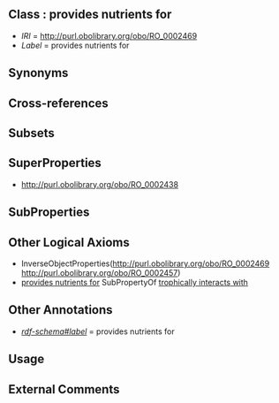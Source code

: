 
## Class : provides nutrients for

 * *IRI* = http://purl.obolibrary.org/obo/RO_0002469
 * *Label* = provides nutrients for

## Synonyms


## Cross-references


## Subsets


## SuperProperties

 * <http://purl.obolibrary.org/obo/RO_0002438>

## SubProperties


## Other Logical Axioms

 * InverseObjectProperties(<http://purl.obolibrary.org/obo/RO_0002469> <http://purl.obolibrary.org/obo/RO_0002457>)
 * [provides nutrients for](../../RO/69/RO_0002469.md) SubPropertyOf [trophically interacts with](../../RO/38/RO_0002438.md)

## Other Annotations

 * *[rdf-schema#label](../../el/rdf-schema#label.md)* = provides nutrients for

## Usage


## External Comments

